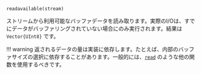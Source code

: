 ```
readavailable(stream)
```

ストリームから利用可能なバッファデータを読み取ります。実際のI/Oは、すでにデータがバッファリングされていない場合にのみ実行されます。結果は `Vector{UInt8}` です。

!!! warning
    返されるデータの量は実装に依存します。たとえば、内部のバッファサイズの選択に依存することがあります。一般的には、[`read`](@ref) のような他の関数を使用するべきです。

